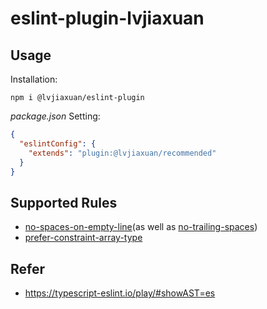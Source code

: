 # eslint-plugin-lvjiaxuan

## Usage

Installation:
```shell
npm i @lvjiaxuan/eslint-plugin
```

*package.json* Setting:
```json
{
  "eslintConfig": {
    "extends": "plugin:@lvjiaxuan/recommended"
  }
}
```

## Supported Rules

- [no-spaces-on-empty-line](https://github.com/lvjiaxuan/eslint-config/blob/main/packages/eslint-plugin-lvjiaxuan/src/rules/no-spaces-on-empty-line.ts)(as well as [no-trailing-spaces](https://eslint.org/docs/latest/rules/no-trailing-spaces))
- [prefer-constraint-array-type](https://github.com/lvjiaxuan/eslint-config/blob/main/packages/eslint-plugin-lvjiaxuan/src/rules/prefer-constraint-array-type.ts)


## Refer

- https://typescript-eslint.io/play/#showAST=es